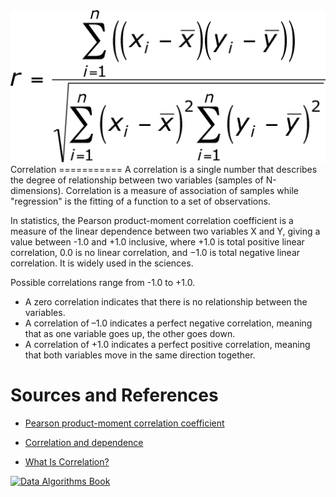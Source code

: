 <img src="./correlation.gif">
Correlation
===========
A correlation is a single number that describes the 
degree of relationship between two variables (samples 
of N-dimensions). Correlation is a measure of association 
of samples while "regression" is the fitting of a function 
to a set of observations.


In statistics, the Pearson product-moment correlation 
coefficient is a measure of the linear dependence between 
two variables X and Y, giving a value between -1.0 and +1.0 
inclusive, where +1.0 is total positive linear correlation, 
0.0 is no linear correlation, and −1.0 is total negative 
linear correlation. It is widely used in the sciences.


Possible correlations range from -1.0 to +1.0. 
* A zero correlation indicates that there is no relationship 
  between the variables. 
* A correlation of –1.0 indicates a perfect negative correlation, 
  meaning that as one variable goes up, the other goes down. 
* A correlation of +1.0 indicates a perfect positive correlation, 
  meaning that both variables move in the same direction together.

Sources and References
======================

* [Pearson product-moment correlation coefficient](https://en.wikipedia.org/wiki/Pearson_product-moment_correlation_coefficient)

* [Correlation and dependence](https://en.wikipedia.org/wiki/Correlation_and_dependence)

* [What Is Correlation?](https://www.verywell.com/what-is-correlation-2794986)

[![Data Algorithms Book](https://raw.githubusercontent.com/mahmoudparsian/data-algorithms-book/master/misc/large-image.jpg)](http://shop.oreilly.com/product/0636920033950.do)
